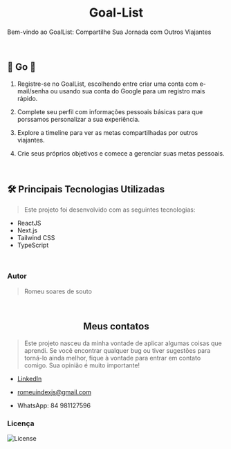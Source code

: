 <h1 align='center'> Goal-List </h1>

<p>Bem-vindo ao GoalList: Compartilhe Sua Jornada com Outros Viajantes</p>

<br>

## 🏁 Go 🏁

1. Registre-se no GoalList, escolhendo entre criar uma conta com e-mail/senha ou usando sua conta do Google para um registro mais rápido.

2. Complete seu perfil com informações pessoais básicas para que porssamos personalizar a sua experiência.

3. Explore a timeline para ver as metas compartilhadas por outros viajantes.

4. Crie seus próprios objetivos e comece a gerenciar suas metas pessoais.

<br>

<h2> 🛠 Principais Tecnologias Utilizadas </h2>

>Este projeto foi desenvolvido com as seguintes tecnologias:

- ReactJS
- Next.js
- Tailwind CSS
- TypeScript

<br />

<h3> Autor </h3>

>Romeu soares de souto

<br />

<h2 align='center'> Meus contatos </h2>

>Este projeto nasceu da minha vontade de aplicar algumas coisas que aprendi. Se você encontrar qualquer bug ou tiver sugestões para torná-lo ainda melhor, fique à vontade para entrar em contato comigo. Sua opinião é muito importante!

* [LinkedIn](https://www.linkedin.com/in/romeu-soares-87749a231/)

* romeuindexjs@gmail.com

* WhatsApp: 84 981127596

<h3> Licença </h3>

<p>
<img alt="License" src="https://img.shields.io/static/v1?label=license&message=MIT&color=49AA26&labelColor=000000">
</p>